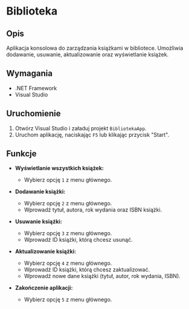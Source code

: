 ﻿# Biblioteka

## Opis

Aplikacja konsolowa do zarządzania książkami w bibliotece. Umożliwia dodawanie, usuwanie, aktualizowanie oraz wyświetlanie książek.

## Wymagania

- .NET Framework
- Visual Studio

## Uruchomienie

1. Otwórz Visual Studio i załaduj projekt `BibliotekaApp`.
2. Uruchom aplikację, naciskając `F5` lub klikając przycisk "Start".

## Funkcje

- **Wyświetlanie wszystkich książek:**
  - Wybierz opcję `1` z menu głównego.
  
- **Dodawanie książki:**
  - Wybierz opcję `2` z menu głównego.
  - Wprowadź tytuł, autora, rok wydania oraz ISBN książki.

- **Usuwanie książki:**
  - Wybierz opcję `3` z menu głównego.
  - Wprowadź ID książki, którą chcesz usunąć.

- **Aktualizowanie książki:**
  - Wybierz opcję `4` z menu głównego.
  - Wprowadź ID książki, którą chcesz zaktualizować.
  - Wprowadź nowe dane książki (tytuł, autor, rok wydania, ISBN).

- **Zakończenie aplikacji:**
  - Wybierz opcję `5` z menu głównego.